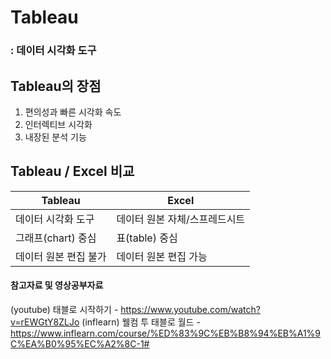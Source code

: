 # Tableau


### : 데이터 시각화 도구


## Tableau의 장점
  1. 편의성과 빠른 시각화 속도
  2. 인터렉티브 시각화
  3. 내장된 분석 기능


## Tableau / Excel 비교

|Tableau|Excel|
|------|---|
|데이터 시각화 도구|데이터 원본 자체/스프레드시트|
|그래프(chart) 중심|표(table) 중심|
|데이터 원본 편집 불가|데이터 원본 편집 가능|

#### 참고자료 및 영상공부자료
(youtube) 태블로 시작하기 - https://www.youtube.com/watch?v=rEWGtY8ZLJo
(inflearn) 웰컴 투 태블로 월드 - https://www.inflearn.com/course/%ED%83%9C%EB%B8%94%EB%A1%9C%EA%B0%95%EC%A2%8C-1#










